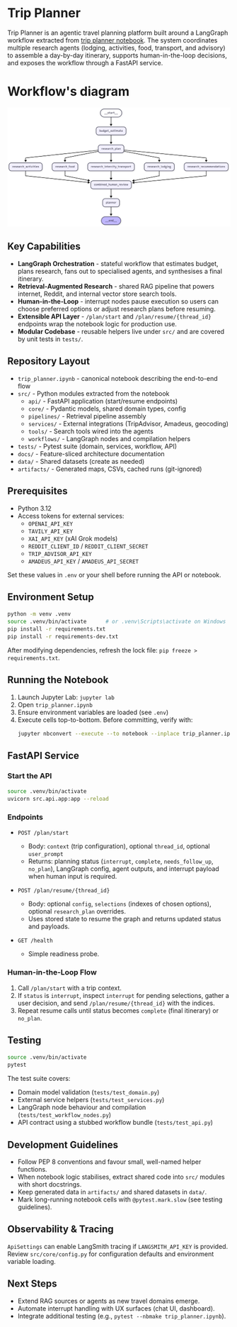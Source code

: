 # Trip Planner

Trip Planner is an agentic travel planning platform built around a LangGraph workflow extracted from [trip planner notebook](trip_planner.ipynb). The system coordinates multiple research agents (lodging, activities, food, transport, and advisory) to assemble a day-by-day itinerary, supports human-in-the-loop decisions, and exposes the workflow through a FastAPI service.

# Workflow's diagram 

![trip_planner_diagram](trip_planner_diagram.png)


## Key Capabilities

- **LangGraph Orchestration** - stateful workflow that estimates budget, plans research, fans out to specialised agents, and synthesises a final itinerary.
- **Retrieval-Augmented Research** - shared RAG pipeline that powers internet, Reddit, and internal vector store search tools.
- **Human-in-the-Loop** - interrupt nodes pause execution so users can choose preferred options or adjust research plans before resuming.
- **Extensible API Layer** - `/plan/start` and `/plan/resume/{thread_id}` endpoints wrap the notebook logic for production use.
- **Modular Codebase** - reusable helpers live under `src/` and are covered by unit tests in `tests/`.

## Repository Layout

- `trip_planner.ipynb` - canonical notebook describing the end-to-end flow
- `src/` - Python modules extracted from the notebook
  - `api/` - FastAPI application (start/resume endpoints)
  - `core/` - Pydantic models, shared domain types, config
  - `pipelines/` - Retrieval pipeline assembly
  - `services/` - External integrations (TripAdvisor, Amadeus, geocoding)
  - `tools/` - Search tools wired into the agents
  - `workflows/` - LangGraph nodes and compilation helpers
- `tests/` - Pytest suite (domain, services, workflow, API)
- `docs/` - Feature-sliced architecture documentation
- `data/` - Shared datasets (create as needed)
- `artifacts/` - Generated maps, CSVs, cached runs (git-ignored)

## Prerequisites

- Python 3.12
- Access tokens for external services:
  - `OPENAI_API_KEY`
  - `TAVILY_API_KEY`
  - `XAI_API_KEY` (xAI Grok models)
  - `REDDIT_CLIENT_ID` / `REDDIT_CLIENT_SECRET`
  - `TRIP_ADVISOR_API_KEY`
  - `AMADEUS_API_KEY` / `AMADEUS_API_SECRET`

Set these values in `.env` or your shell before running the API or notebook.

## Environment Setup

```bash
python -m venv .venv
source .venv/bin/activate      # or .venv\Scripts\activate on Windows
pip install -r requirements.txt
pip install -r requirements-dev.txt
```

After modifying dependencies, refresh the lock file: `pip freeze > requirements.txt`.

## Running the Notebook

1. Launch Jupyter Lab: `jupyter lab`
2. Open `trip_planner.ipynb`
3. Ensure environment variables are loaded (see `.env`)
4. Execute cells top-to-bottom. Before committing, verify with:
   ```bash
   jupyter nbconvert --execute --to notebook --inplace trip_planner.ipynb
   ```

## FastAPI Service

### Start the API

```bash
source .venv/bin/activate
uvicorn src.api.app:app --reload
```

### Endpoints

- `POST /plan/start`
  - Body: `context` (trip configuration), optional `thread_id`, optional `user_prompt`
  - Returns: planning status (`interrupt`, `complete`, `needs_follow_up`, `no_plan`), LangGraph config, agent outputs, and interrupt payload when human input is required.

- `POST /plan/resume/{thread_id}`
  - Body: optional `config`, `selections` (indexes of chosen options), optional `research_plan` overrides.
  - Uses stored state to resume the graph and returns updated status and payloads.

- `GET /health`
  - Simple readiness probe.

### Human-in-the-Loop Flow

1. Call `/plan/start` with a trip context.
2. If `status` is `interrupt`, inspect `interrupt` for pending selections, gather a user decision, and send `/plan/resume/{thread_id}` with the indices.
3. Repeat resume calls until status becomes `complete` (final itinerary) or `no_plan`.

## Testing

```bash
source .venv/bin/activate
pytest
```

The test suite covers:
- Domain model validation (`tests/test_domain.py`)
- External service helpers (`tests/test_services.py`)
- LangGraph node behaviour and compilation (`tests/test_workflow_nodes.py`)
- API contract using a stubbed workflow bundle (`tests/test_api.py`)

## Development Guidelines

- Follow PEP 8 conventions and favour small, well-named helper functions.
- When notebook logic stabilises, extract shared code into `src/` modules with short docstrings.
- Keep generated data in `artifacts/` and shared datasets in `data/`.
- Mark long-running notebook cells with `@pytest.mark.slow` (see testing guidelines).

## Observability & Tracing

`ApiSettings` can enable LangSmith tracing if `LANGSMITH_API_KEY` is provided. Review `src/core/config.py` for configuration defaults and environment variable loading.

## Next Steps

- Extend RAG sources or agents as new travel domains emerge.
- Automate interrupt handling with UX surfaces (chat UI, dashboard).
- Integrate additional testing (e.g., `pytest --nbmake trip_planner.ipynb`).
